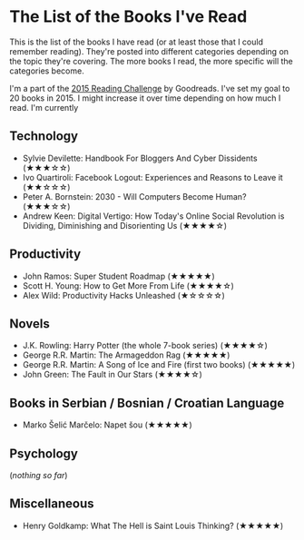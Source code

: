 # The List of the Books I've Read

This is the list of the books I have read (or at least those that I could remember reading). They're posted into different categories depending on the topic they're covering. The more books I read, the more specific will the categories become.

I'm a part of the [2015 Reading Challenge](https://www.goodreads.com/challenges/3082-2015-reading-challenge) by Goodreads. I've set my goal to 20 books in 2015. I might increase it over time depending on how much I read. I'm currently  

## Technology

* Sylvie Devilette: Handbook For Bloggers And Cyber Dissidents (★★★☆☆)
* Ivo Quartiroli: Facebook Logout: Experiences and Reasons to Leave it (★★☆☆☆)
* Peter A. Bornstein: 2030 - Will Computers Become Human?  (★★★☆☆)
* Andrew Keen:  Digital Vertigo: How Today's Online Social Revolution is Dividing, Diminishing and Disorienting Us  (★★★★☆)

## Productivity

* John Ramos:  Super Student Roadmap  (★★★★★)
* Scott H. Young:  How to Get More From Life  (★★★★☆)
* Alex Wild:  Productivity Hacks Unleashed  (★☆☆☆☆)

## Novels

* J.K. Rowling:  Harry Potter  (the whole 7-book series) (★★★★☆)
* George R.R. Martin:  The Armageddon Rag  (★★★★★)
* George R.R. Martin:  A Song of Ice and Fire  (first two books) (★★★★★)
* John Green:  The Fault in Our Stars  (★★★★☆)

## Books in Serbian / Bosnian / Croatian Language

* Marko Šelić Marčelo:  Napet šou  (★★★★★)

## Psychology

(_nothing so far_)

## Miscellaneous

* Henry Goldkamp:  What The Hell is Saint Louis Thinking?  (★★★★★)
